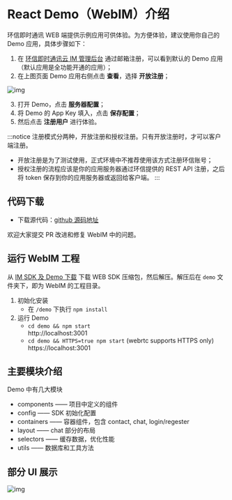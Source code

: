 # React Demo（WebIM）介绍

<Toc />

环信即时通讯 WEB 端提供示例应用可供体验。为方便体验，建议使用你自己的 Demo 应用，具体步骤如下：

1. 在 [环信即时通讯云 IM 管理后台](https://console.easemob.com/user/login) 通过邮箱注册，可以看到默认的 Demo 应用（默认应用是全功能开通的应用）；
2. 在上图页面 Demo 应用右侧点击 **查看**，选择 **开放注册**；

![img](@static/images/web/3.png)

3. 打开 Demo，点击 **服务器配置**；
4. 将 Demo 的 App Key 填入，点击 **保存配置**；
5. 然后点击 **注册用户** 进行体验。

:::notice
注册模式分两种，开放注册和授权注册。只有开放注册时，才可以客户端注册。
- 开放注册是为了测试使用，正式环境中不推荐使用该方式注册环信账号；
- 授权注册的流程应该是你的应用服务器通过环信提供的 REST API 注册，之后将 token 保存到你的应用服务器或返回给客户端。
:::

## 代码下载

- 下载源代码：[github 源码地址](https://github.com/easemob/webim)

欢迎大家提交 PR 改进和修复 WebIM 中的问题。

## 运行 WebIM 工程

从 [IM SDK 及 Demo 下载](https://www.easemob.com/download/im) 下载 WEB SDK 压缩包，然后解压。解压后在 `demo` 文件夹下，即为 WebIM 的工程目录。

1. 初始化安装
    - 在 `/demo` 下执行 `npm install`
2. 运行 Demo
    - `cd demo && npm start`  
   http://localhost:3001
    - `cd demo && HTTPS=true npm start` (webrtc supports HTTPS only)  
   https://localhost:3001

## 主要模块介绍

Demo 中有几大模块

- components —— 项目中定义的组件
- config —— SDK 初始化配置
- containers —— 容器组件，包含 contact, chat, login/regester
- layout —— chat 部分的布局
- selectors —— 缓存数据，优化性能
- utils —— 数据库和工具方法

## 部分 UI 展示

![img](@static/images/web/react_demo.png)